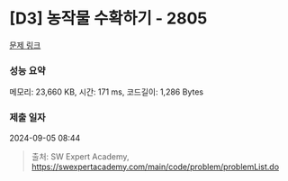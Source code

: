 # [D3] 농작물 수확하기 - 2805 

[문제 링크](https://swexpertacademy.com/main/code/problem/problemDetail.do?contestProbId=AV7GLXqKAWYDFAXB) 

### 성능 요약

메모리: 23,660 KB, 시간: 171 ms, 코드길이: 1,286 Bytes

### 제출 일자

2024-09-05 08:44



> 출처: SW Expert Academy, https://swexpertacademy.com/main/code/problem/problemList.do